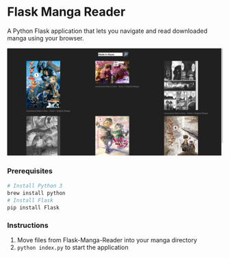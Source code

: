 # Flask Manga Reader

A Python Flask application that lets you navigate and read downloaded manga using your browser.

![Alt text](assets/example.png?raw=true)

### Prerequisites

```bash
# Install Python 3
brew install python
# Install Flask
pip install Flask
```

### Instructions

1. Move files from Flask-Manga-Reader into your manga directory
2. `python index.py` to start the application